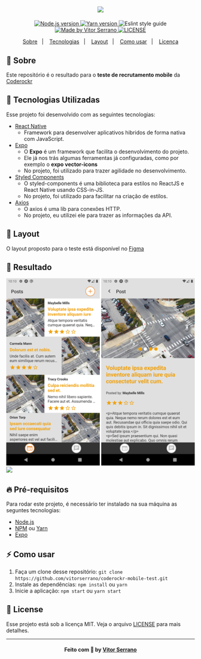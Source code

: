 <h4 align="center">
    <img src="https://user-images.githubusercontent.com/51726945/90150607-3a1e1080-dd5c-11ea-8c57-63a8ac40aa68.png" width="200" />
</h4>

<p align="center">
  <a href="https://nodejs.org/en/" target="_blank">
    <img alt="Node.js version" src="https://img.shields.io/badge/node-v12.18.0-brightgreen">
  </a>
  <a href="https://yarnpkg.com/" target="_blank">
    <img alt="Yarn version" src="https://img.shields.io/badge/yarn-v1.22.4-blue%20">
  </a>
  <a>
    <img alt="Eslint style guide" src="https://img.shields.io/badge/eslint-airbnb-red">
  </a>
  <a href="https://www.linkedin.com/in/vitor-serrano/" target="_blank">
    <img alt="Made by Vitor Serrano" src="https://img.shields.io/badge/made%20by-Vitor%20Serrano-7159C1">
  </a>
  <a href="LICENSE.md" target="_blank">
    <img alt="LICENSE" src="https://img.shields.io/github/license/vitorserrano/task-manager?color=7159C1">
  </a>
</p>

<p align="center">
  <a href="#sobre">Sobre</a>&nbsp;&nbsp;&nbsp;|&nbsp;&nbsp;&nbsp;
  <a href="#tecnologias-utilizadas">Tecnologias</a>&nbsp;&nbsp;&nbsp;|&nbsp;&nbsp;&nbsp;
  <a href="#layout">Layout</a>&nbsp;&nbsp;&nbsp;|&nbsp;&nbsp;&nbsp;
  <a href="#como-usar">Como usar</a>&nbsp;&nbsp;&nbsp;|&nbsp;&nbsp;&nbsp;
  <a href="#license">Licença</a>
</p>

<a id="sobre"></a>

## :bookmark: Sobre

Este repositório é o resultado para o **teste de recrutamento mobile** da [Coderockr](https://github.com/Coderockr)

<a id="tecnologias-utilizadas"></a>

## :rocket: Tecnologias Utilizadas

Esse projeto foi desenvolvido com as seguintes tecnologias:

- [React Native](https://reactnative.dev/)
  - Framework para desenvolver aplicativos hibridos de forma nativa com JavaScript.
- [Expo](https://expo.io/)
  - O **Expo** é um framework que facilita o desenvolvimento do projeto.
  - Ele já nos trás algumas ferramentas já configuradas, como por exemplo o **expo vector-icons**
  - No projeto, foi utilizado para trazer agilidade no desenvolvimento.
- [Styled Components](https://styled-components.com/)
  - O styled-components é uma biblioteca para estilos no ReactJS e React Native usando CSS-in-JS.
  - No projeto, foi utilizado para facilitar na criação de estilos.
- [Axios](https://github.com/axios/axios)
  - O axios é uma lib para conexões HTTP.
  - No projeto, eu utilizei ele para trazer as informações da API.

<a id="layout"></a>

## 🎨 Layout

O layout proposto para o teste está disponível no [Figma](https://www.figma.com/file/LA0NAQljFwhY8KfDUijKVBhF/Coderockr-Mobile-Test)

## :iphone: Resultado

<img src=".github/Posts.png" width="250">
<img src=".github/Details.png" width="250">
<img src=".github/Contact.png" width="250">

## :fire: Pré-requisitos

Para rodar este projeto, é necessário ter instalado na sua máquina as seguntes tecnologias:

- [Node.js](https://nodejs.org/en/)
- [NPM](https://www.npmjs.com/) ou [Yarn](https://yarnpkg.com/)
- [Expo](https://expo.io/)

<a id="como-usar"></a>

## :zap: Como usar

1. Faça um clone desse repositório: `git clone https://github.com/vitorserrano/coderockr-mobile-test.git`
2. Instale as dependências: `npm install` ou `yarn`
3. Inicie a aplicação: `npm start` ou `yarn start`

<a id="license"></a>

## :memo: License

Esse projeto está sob a licença MIT. Veja o arquivo [LICENSE](LICENSE.md) para mais detalhes.

---

<h4 align="center">
    Feito com 💜 by <a href="https://www.linkedin.com/in/vitor-serrano/" target="_blank">Vitor Serrano</a>
</h4>
